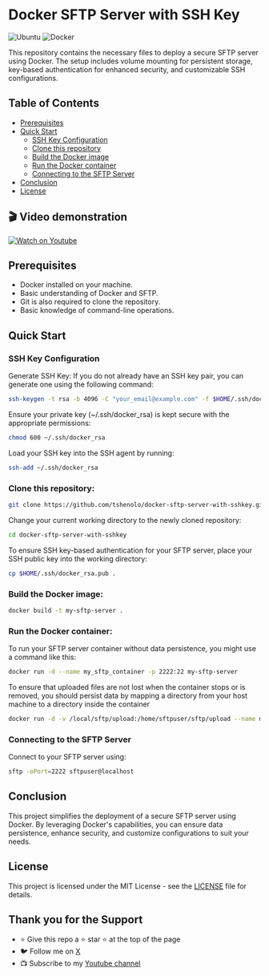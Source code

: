 # Docker SFTP Server with SSH Key

![Ubuntu](https://img.shields.io/badge/Ubuntu-E95420?style=for-the-badge&logo=ubuntu&logoColor=white)
![Docker](https://img.shields.io/badge/docker-%230db7ed.svg?style=for-the-badge&logo=docker&logoColor=white)


This repository contains the necessary files to deploy a secure SFTP server using Docker. The setup includes volume mounting for persistent storage, key-based authentication for enhanced security, and customizable SSH configurations.

## Table of Contents

- [Prerequisites](#prerequisites)
- [Quick Start](#quick-start)
	- [SSH Key Configuration](#ssh-key-configuration)  
	- [Clone this repository](#clone-this-repository) 
	- [Build the Docker image](#build-the-docker-image) 
	- [Run the Docker container](#run-the-dockrer-container)
  - [Connecting to the SFTP Server](#connecting-to-the-sftp-server)   
- [Conclusion](#conclusion) 
- [License](#license)

## 🎬 Video demonstration
[![Watch on Youtube](https://img.youtube.com/vi/YWaSJ3fiQhE/0.jpg)](https://www.youtube.com/watch?v=YWaSJ3fiQhE)

## Prerequisites
- Docker installed on your machine.
- Basic understanding of Docker and SFTP.
- Git is also required to clone the repository.
- Basic knowledge of command-line operations.

## Quick Start
### SSH Key Configuration  
Generate SSH Key: If you do not already have an SSH key pair, you can generate one using the following command:
```bash
ssh-keygen -t rsa -b 4096 -C "your_email@example.com" -f $HOME/.ssh/docker_rsa
```

Ensure your private key (~/.ssh/docker_rsa) is kept secure with the appropriate permissions:
```bash
chmod 600 ~/.ssh/docker_rsa
```

Load your SSH key into the SSH agent by running:
```bash
ssh-add ~/.ssh/docker_rsa
```

### Clone this repository:
```bash
git clone https://github.com/tshenolo/docker-sftp-server-with-sshkey.git
```

Change your current working directory to the newly cloned repository:
```bash
cd docker-sftp-server-with-sshkey
```

To ensure SSH key-based authentication for your SFTP server, place your SSH public key into the working directory:
```bash
cp $HOME/.ssh/docker_rsa.pub .
```


### Build the Docker image:
```bash
docker build -t my-sftp-server .
```

### Run the Docker container:  
To run your SFTP server container without data persistence, you might use a command like this:
```bash
docker run -d --name my_sftp_container -p 2222:22 my-sftp-server
```

To ensure that uploaded files are not lost when the container stops or is removed, you should persist data by mapping a directory from your host machine to a directory inside the container
```bash
docker run -d -v /local/sftp/upload:/home/sftpuser/sftp/upload --name my_sftp_container -p 2222:22 my-sftp-server
```

### Connecting to the SFTP Server
Connect to your SFTP server using:
```bash
sftp -oPort=2222 sftpuser@localhost
```

## Conclusion
This project simplifies the deployment of a secure SFTP server using Docker. By leveraging Docker's capabilities, you can ensure data persistence, enhance security, and customize configurations to suit your needs.

## License
This project is licensed under the MIT License - see the [LICENSE](LICENSE) file for details.

## Thank you for the Support
- ⭐ Give this repo a ⭐ star ⭐ at the top of the page
- 🐦 Follow me on [X](https://twitter.com/tshenolo)
- 📺 Subscribe to my [Youtube channel](https://www.youtube.com/@tshenolo?sub_confirmation=1)





























